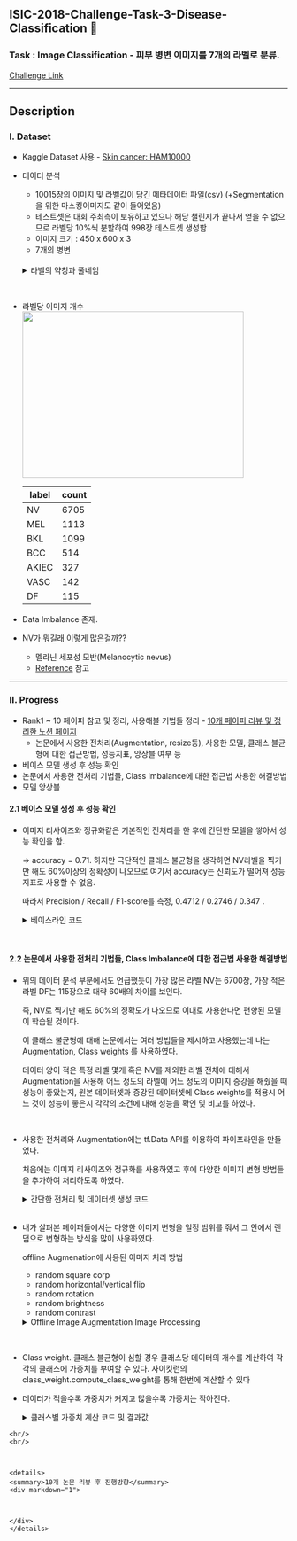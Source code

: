 ## ISIC-2018-Challenge-Task-3-Disease-Classification 🏥

### Task : Image Classification - 피부 병변 이미지를 7개의 라벨로 분류. <br/>

[Challenge Link](https://challenge.isic-archive.com/landing/2018/)


---

## Description

### I. Dataset 
   - Kaggle Dataset 사용 - [Skin cancer: HAM10000](https://www.kaggle.com/datasets/surajghuwalewala/ham1000-segmentation-and-classification?select=masks)
   
   - 데이터 분석
     - 10015장의 이미지 및 라벨값이 담긴 메타데이터 파일(csv) (+Segmentation을 위한 마스킹이미지도 같이 들어있음)
     - 테스트셋은 대회 주최측이 보유하고 있으나 해당 챌린지가 끝나서 얻을 수 없으므로 라벨당 10%씩 분할하여 998장 테스트셋 생성함
     - 이미지 크기 : 450 x 600 x 3
     - 7개의 병변 
     <br/>
     
      <details>
      <summary>라벨의 약칭과 풀네임 </summary>
      <div markdown="1">

      label | lesion |
     |-------|--------|     
     | nv  | Melanocytic nevi |     
     | mel | Melanoma |     
     | bkl | Benign keratosis-like lesions|     
     | bcc | Basal cell carcinoma|
     | akiec | Actinic keratoses|     
     | vasc  | Vascular lesions|     
     | df | Dermatofibroma|

      </div>
      </details>
     
     
<br/>
     
     
     
   - 라벨당 이미지 개수
     <img src="https://user-images.githubusercontent.com/103362361/188297176-34f9c64e-ca4f-4f0b-bb6f-057ad3c0844e.png"  width="400" height="300"/>
     
     
     | label | count |
     |-------|-------|
     |NV|6705|
     |MEL|1113|
     |BKL|1099|
     |BCC|514|
     |AKIEC|327|
     |VASC|142|
     |DF|115|
     
  - Data Imbalance 존재.
  - NV가 뭐길래 이렇게 많은걸까??
    - 멜라닌 세포성 모반(Melanocytic nevus)
    - [Reference](https://velog.io/@jj770206/ISIC-dataset) 참고
        
        
---   
        
        
### II. Progress
   -  Rank1 ~ 10 페이퍼 참고 및 정리, 사용해볼 기법들 정리 - [10개 페이퍼 리뷰 및 정리한 노션 페이지](https://www.notion.so/Rank1-10-5aa47146a64d45a7a548dc4291e7993d?pvs=4)
      - 논문에서 사용한 전처리(Augmentation, resize등), 사용한 모델, 클래스 불균형에 대한 접근방법, 성능지표, 앙상블 여부 등
   - 베이스 모델 생성 후 성능 확인
   - 논문에서 사용한 전처리 기법들, Class Imbalance에 대한 접근법  사용한 해결방법
   - 모델 앙상블

#### 2.1 베이스 모델 생성 후 성능 확인
- 이미지 리사이즈와 정규화같은 기본적인 전처리를 한 후에 간단한 모델을 쌓아서 성능 확인을 함. 
   
   => accuracy = 0.71. 하지만 극단적인 클래스 불균형을 생각하면 NV라벨을 찍기만 해도 60%이상의 정확성이 나오므로 여기서 accuracy는 신뢰도가 떨어져 성능 지표로 사용할 수 없음.
   
   따라서 Precision / Recall / F1-score를 측정, 0.4712 / 0.2746 / 0.347 .
   
     <details>
      <summary>베이스라인 코드 </summary>
      <div markdown="1">

      model = Sequential()
      model.add(layers.Conv2D(128,3,padding='same', input_shape=[256,256,3]))
      model.add(layers.BatchNormalization())
      model.add(layers.Activation('relu'))
      model.add(layers.MaxPooling2D(2))
      model.add(layers.Conv2D(128,3,padding='same'))
      model.add(layers.BatchNormalization())
      model.add(layers.Activation('relu'))
      model.add(layers.MaxPooling2D(2))
      model.add(layers.Conv2D(256,3,padding='same'))
      model.add(layers.BatchNormalization())
      model.add(layers.Activation('relu'))
      model.add(layers.MaxPooling2D(2))
      model.add(layers.Conv2D(512,3,padding='same'))
      model.add(layers.BatchNormalization())
      model.add(layers.Activation('relu'))
      model.add(layers.GlobalAveragePooling2D())
      model.add(layers.Dense(7, activation='softmax'))

      opt = keras.optimizers.SGD()
      loss = keras.losses.SparseCategoricalCrossentropy()


      es = keras.callbacks.EarlyStopping(monitor='val_loss', patience=10, restore_best_weights=True)

      model.compile(optimizer=opt, loss=loss, metrics=['accuracy'])
      model.fit(train_dataset, validation_data=val_dataset, epochs=40, verbose=1, callbacks=[es])

     </div>
     </details>
   

<br/>


#### 2.2 논문에서 사용한 전처리 기법들, Class Imbalance에 대한 접근법  사용한 해결방법
- 위의 데이터 분석 부분에서도 언급했듯이 가장 많은 라벨 NV는 6700장, 가장 적은 라벨 DF는 115장으로 대략 60배의 차이를 보인다. 
  
  즉, NV로 찍기만 해도 60%의 정확도가 나오므로 이대로 사용한다면 편향된 모델이 학습될 것이다. 
  
  이 클래스 불균형에 대해 논문에서는 여러 방법들을 제시하고 사용했는데 나는 Augmentation, Class weights 를 사용하였다. 
  
  데이터 양이 적은 특정 라벨 몇개 혹은 NV를 제외한 라벨 전체에 대해서 Augmentation을 사용해 어느 정도의 라벨에 어느 정도의 이미지 증강을 해줬을 때 성능이 좋았는지, 원본 데이터셋과 증강된 데이터셋에 Class weights를 적용시 어느 것이 성능이 좋은지 각각의 조건에 대해 성능을 확인 및 비교를 하였다.
  
  <br/>

- 사용한 전처리와 Augmentation에는 tf.Data API를 이용하여 파이프라인을 만들었다. 
   
  처음에는 이미지 리사이즈와 정규화를 사용하였고 후에 다양한 이미지 변형 방법들을 추가하여 처리하도록 하였다.


   <details>
   <summary>간단한 전처리 및 데이터셋 생성 코드</summary>
   <div markdown="1">
      
   ```Python
   main_path = '/content/images/'

   train_paths, test_paths = [], []

   for filename in train_df.image:
     train_paths.append(main_path + filename + '.jpg')

   for filename in test_df.image:
     test_paths.append(main_path + filename + '.jpg')

   train_paths = np.array(train_paths)
   test_paths = np.array(test_paths)

   train_labels = train_df.label.values
   test_labels = test_df.label.values

   len(train_paths), len(train_labels), len(test_paths), len(test_labels)
   
   s = np.arange(len(train_paths))
   np.random.shuffle(s)

   train_paths = train_paths[s]
   train_labels = train_labels[s]
   X_train, X_val, y_train, y_val = train_test_split(train_paths, train_labels, test_size=0.2, random_state=42)
         

   ss = s = np.arange(len(test_paths))
   np.random.shuffle(ss)

   test_paths = test_paths[ss]
   test_labels = test_labels[ss]

   def preprocessing(path, label):
     img = tf.io.read_file(path)
     img = tf.io.decode_jpeg(img)
     img = tf.image.resize(img, (256,256))
     img = img/255
     return img, label

   batch_size = 16

   train_dataset = tf.data.Dataset.from_tensor_slices((X_train, y_train))
   val_dataset = tf.data.Dataset.from_tensor_slices((X_val, y_val))
   test_dataset = tf.data.Dataset.from_tensor_slices((test_paths, test_labels))

   train_dataset = train_dataset.shuffle(len(train_paths))
   train_dataset = train_dataset.map(preprocessing).batch(batch_size).prefetch(1)
   val_dataset = val_dataset.map(preprocessing).batch(batch_size).prefetch(1)
   test_dataset = test_dataset.map(preprocessing).batch(batch_size).prefetch(1)
   ```
      
   </div>
   </details>
   
   <br/>

- 내가 살펴본 페이퍼들에서는 다양한 이미지 변형을 일정 범위를 줘서 그 안에서 랜덤으로 변형하는 방식을 많이 사용하였다. 

  offline Augmenation에 사용된 이미지 처리 방법
   - random square corp
   - random horizontal/vertical flip 
   - random rotation 
   - random brightness 
   - random contrast
  
   <details>
   <summary>Offline Image Augmentation Image Processing </summary>
   <div markdown="1">

      ```
      def rotation(img, angle=90):
          angle = int(np.random.uniform(-angle, angle))
          h, w = img.shape[:2]
          M = cv2.getRotationMatrix2D((int(w/2), int(h/2)), angle, 1)
          img = cv2.warpAffine(img, M, (w, h))
          return img

      def brightness(img, low, high):
          value = np.random.uniform(low, high)
          hsv = cv2.cvtColor(img, cv2.COLOR_BGR2HSV)
          hsv = np.array(hsv, dtype = np.float64)
          hsv[:,:,1] = hsv[:,:,1]*value
          hsv[:,:,1][hsv[:,:,1]>255]  = 255
          hsv[:,:,2] = hsv[:,:,2]*value 
          hsv[:,:,2][hsv[:,:,2]>255]  = 255
          hsv = np.array(hsv, dtype = np.uint8)
          img = cv2.cvtColor(hsv, cv2.COLOR_HSV2BGR)
          return img

      def contrast(gray, min_val, max_val):
          #gray = cv2.cvtColor(img, cv2.COLOR_GRAY2RGB)
          alpha = int(np.random.uniform(min_val, max_val)) # Contrast control
          adjusted = cv2.convertScaleAbs(gray, alpha=alpha)
          return adjusted

      def random_crop(image):
        cropped_image = tf.image.random_crop(
            image, size=[400,400, 3])

        return cropped_image


      def random_image(img): # 좌우, 위아래 반전 / 반시계 90도 회전 3가지
        random = np.random.randint(0,5)
        if random == 0:
          image = cv2.flip(img,1) # 1은 좌우반전, horizontal_flip

        elif random == 1:
          image = cv2.flip(img,0) # 0은 위아래 반전, vertical_flip

        elif random == 2:
          image = rotation(img) # -90도에서 90도 범위 내 랜덤으로 rotation.

        elif random == 3:
          image = brightness(img, 0.5, 1.5)

        elif random == 4:
          #   image = contrast(img, 0.8, 1.5)
          image = np.array(random_crop(img))

        return image  
      
         
         ```
      
   </div>
   </details>

 
 <br/>

- Class weight. 클래스 불균형이 심할 경우 클래스당 데이터의 개수를 계산하여 각각의 클래스에 가중치를 부여할 수 있다. 사이킷런의 class_weight.compute_class_weight를 통해 한번에 계산할 수 있다
- 데이터가 적을수록 가중치가 커지고 많을수록 가중치는 작아진다. 

   <details>
   <summary>클래스별 가중치 계산 코드 및 결과값</summary>
   <div markdown="1">

   ```python
   weights = class_weight.compute_class_weight(class_weight = "balanced" , 
                                     classes=np.unique(test_labels), 
                                     y = test_labels)

   weights = {i : weights[i] for i in range(7)}
   weights
   ```
      
      
    라벨 |	이미지 개수	| 클래스별 가중치 |
    -----|---------------|----------------|
    0	|295|	4.455357142857143
    1	|463|	2.795518207282913
    2	|990|	1.307994757536042
    3	|104|	12.96103896103896
    4	|1002|	1.2844272844272844
    5	|6035|	0.21279317697228145
    6	|128|	10.183673469387756

   </div>
   </details>




```
<br/>
<br/>



<details>
<summary>10개 논문 리뷰 후 진행방향</summary>
<div markdown="1">

   

</div>
</details>
```
   






